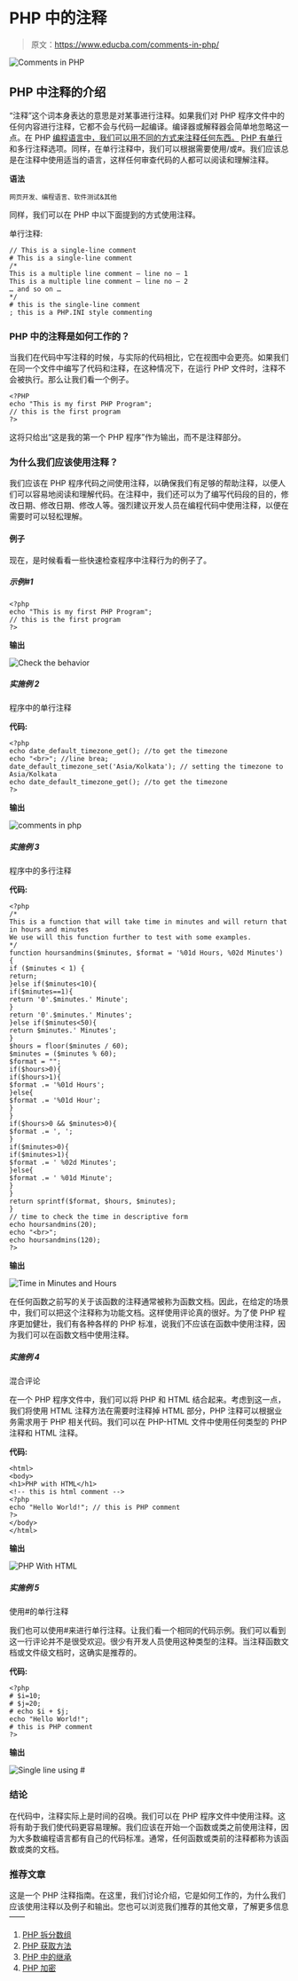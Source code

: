 # PHP 中的注释

> 原文：<https://www.educba.com/comments-in-php/>

![Comments in PHP](img/383b642b48a7280650317df0b7d32796.png)



## PHP 中注释的介绍

“注释”这个词本身表达的意思是对某事进行注释。如果我们对 PHP 程序文件中的任何内容进行注释，它都不会与代码一起编译。编译器或解释器会简单地忽略这一点。在 PHP [编程语言中，我们可以用不同的方式来注释任何东西。](https://www.educba.com/what-is-a-programming-language/) [PHP 有单行](https://www.educba.com/what-is-php/)和多行注释选项。同样，在单行注释中，我们可以根据需要使用/或#。我们应该总是在注释中使用适当的语言，这样任何审查代码的人都可以阅读和理解注释。

**语法**

<small>网页开发、编程语言、软件测试&其他</small>

同样，我们可以在 PHP 中以下面提到的方式使用注释。

单行注释:

```
// This is a single-line comment
# This is a single-line comment
/*
This is a multiple line comment – line no – 1
This is a multiple line comment – line no – 2
… and so on …
*/
# this is the single-line comment
; this is a PHP.INI style commenting
```

### PHP 中的注释是如何工作的？

当我们在代码中写注释的时候，与实际的代码相比，它在视图中会更亮。如果我们在同一个文件中编写了代码和注释，在这种情况下，在运行 PHP 文件时，注释不会被执行。那么让我们看一个例子。

```
<?PHP
echo "This is my first PHP Program";
// this is the first program
?>
```

这将只给出“这是我的第一个 PHP 程序”作为输出，而不是注释部分。

### 为什么我们应该使用注释？

我们应该在 PHP 程序代码之间使用注释，以确保我们有足够的帮助注释，以便人们可以容易地阅读和理解代码。在注释中，我们还可以为了编写代码段的目的，修改日期、修改日期、修改人等。强烈建议开发人员在编程代码中使用注释，以便在需要时可以轻松理解。

#### 例子

现在，是时候看看一些快速检查程序中注释行为的例子了。

##### 示例#1

```
<?php
echo "This is my first PHP Program";
// this is the first program
?>
```

**输出**

![Check the behavior ](img/8b933f384759ad138aad0e7942ae3c40.png)



##### 实施例 2

程序中的单行注释

**代码:**

```
<?php
echo date_default_timezone_get(); //to get the timezone
echo "<br>"; //line brea;
date_default_timezone_set('Asia/Kolkata'); // setting the timezone to Asia/Kolkata
echo date_default_timezone_get(); //to get the timezone
?>
```

**输出**

![comments in php](img/ce73f086201099d2ff3979ffdeafa67e.png)



##### 实施例 3

程序中的多行注释

**代码:**

```
<?php
/*
This is a function that will take time in minutes and will return that in hours and minutes
We use will this function further to test with some examples.
*/
function hoursandmins($minutes, $format = '%01d Hours, %02d Minutes')
{
if ($minutes < 1) {
return;
}else if($minutes<10){
if($minutes==1){
return '0'.$minutes.' Minute';
}
return '0'.$minutes.' Minutes';
}else if($minutes<50){
return $minutes.' Minutes';
}
$hours = floor($minutes / 60);
$minutes = ($minutes % 60);
$format = "";
if($hours>0){
if($hours>1){
$format .= '%01d Hours';
}else{
$format .= '%01d Hour';
}
}
if($hours>0 && $minutes>0){
$format .= ', ';
}
if($minutes>0){
if($minutes>1){
$format .= ' %02d Minutes';
}else{
$format .= ' %01d Minute';
}
}
return sprintf($format, $hours, $minutes);
}
// time to check the time in descriptive form
echo hoursandmins(20);
echo "<br>";
echo hoursandmins(120);
?>
```

**输出**

![Time in Minutes and Hours](img/ae8c450f493907462078f63269a9ed91.png)



在任何函数之前写的关于该函数的注释通常被称为函数文档。因此，在给定的场景中，我们可以把这个注释称为功能文档。这样使用评论真的很好。为了使 PHP 程序更加健壮，我们有各种各样的 PHP 标准，说我们不应该在函数中使用注释，因为我们可以在函数文档中使用注释。

##### 实施例 4

混合评论

在一个 PHP 程序文件中，我们可以将 PHP 和 HTML 结合起来。考虑到这一点，我们将使用 HTML 注释方法在需要时注释掉 HTML 部分，PHP 注释可以根据业务需求用于 PHP 相关代码。我们可以在 PHP-HTML 文件中使用任何类型的 PHP 注释和 HTML 注释。

**代码:**

```
<html>
<body>
<h1>PHP with HTML</h1>
<!-- this is html comment -->
<?php
echo "Hello World!"; // this is PHP comment
?>
</body>
</html>
```

**输出**

![PHP With HTML](img/4b5e71c62b5743977936ba55feeb37e8.png)



##### 实施例 5

使用#的单行注释

我们也可以使用#来进行单行注释。让我们看一个相同的代码示例。我们可以看到这一行评论并不是很受欢迎。很少有开发人员使用这种类型的注释。当注释函数文档或文件级文档时，这确实是推荐的。

**代码:**

```
<?php
# $i=10;
# $j=20;
# echo $i + $j;
echo "Hello World!";
# this is PHP comment
?>
```

**输出** 

![Single line using #](img/acdd5f55b4a0c96ffba8d0c6e39f15ee.png)



### 结论

在代码中，注释实际上是时间的召唤。我们可以在 PHP 程序文件中使用注释。这将有助于我们使代码更容易理解。我们应该在开始一个函数或类之前使用注释，因为大多数编程语言都有自己的代码标准。通常，任何函数或类前的注释都称为该函数或类的文档。

### 推荐文章

这是一个 PHP 注释指南。在这里，我们讨论介绍，它是如何工作的，为什么我们应该使用注释以及例子和输出。您也可以浏览我们推荐的其他文章，了解更多信息——

1.  [PHP 拆分数组](https://www.educba.com/php-split-array/)
2.  [PHP 获取方法](https://www.educba.com/php-get-method/)
3.  [PHP 中的继承](https://www.educba.com/inheritance-in-php/)
4.  [PHP 加密](https://www.educba.com/php-encryption/)





